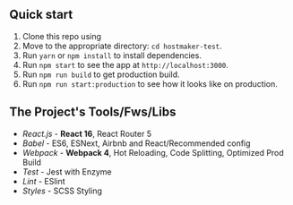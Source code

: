 ## Quick start

1. Clone this repo using
2. Move to the appropriate directory: `cd hostmaker-test`.<br />
3. Run `yarn` or `npm install` to install dependencies.<br />
4. Run `npm start` to see the app at `http://localhost:3000`.<br />
5. Run `npm run build` to get production build.
5. Run `npm run start:production` to see how it looks like on production.

## The Project's Tools/Fws/Libs

- _React.js_ - **React 16**, React Router 5
- _Babel_ - ES6, ESNext, Airbnb and React/Recommended config
- _Webpack_ - **Webpack 4**, Hot Reloading, Code Splitting, Optimized Prod Build
- _Test_ - Jest with Enzyme
- _Lint_ - ESlint
- _Styles_ - SCSS Styling

